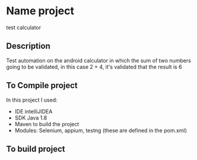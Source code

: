 # Name project
test calculator

## Description

Test automation on the android calculator in which the sum of two numbers
going to be validated, in this case 2 + 4, it's validated that the result is 6

## To Compile project

In this project I used:
- IDE intelliJIDEA 
- SDK Java 1.8
- Maven to build the project
- Modules: Selenium, appium, testng (these are defined in the pom.xml)

## To build project 

